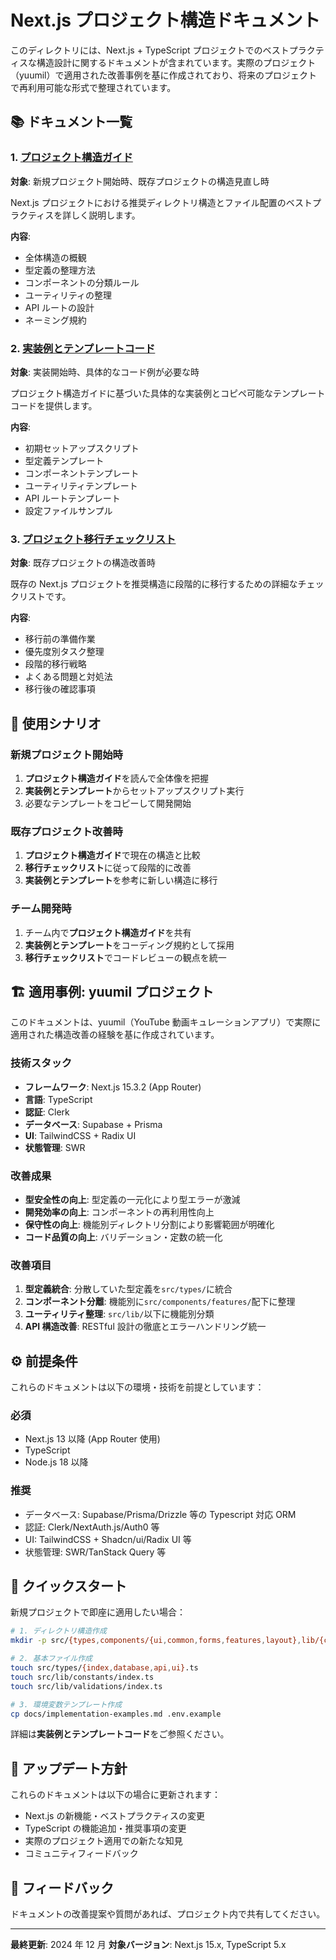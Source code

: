 # Next.js プロジェクト構造ドキュメント

このディレクトリには、Next.js + TypeScript プロジェクトでのベストプラクティスな構造設計に関するドキュメントが含まれています。実際のプロジェクト（yuumil）で適用された改善事例を基に作成されており、将来のプロジェクトで再利用可能な形式で整理されています。

## 📚 ドキュメント一覧

### 1. [プロジェクト構造ガイド](./project-structure-guide.md)

**対象**: 新規プロジェクト開始時、既存プロジェクトの構造見直し時

Next.js プロジェクトにおける推奨ディレクトリ構造とファイル配置のベストプラクティスを詳しく説明します。

**内容**:

- 全体構造の概観
- 型定義の整理方法
- コンポーネントの分類ルール
- ユーティリティの整理
- API ルートの設計
- ネーミング規約

### 2. [実装例とテンプレートコード](./implementation-examples.md)

**対象**: 実装開始時、具体的なコード例が必要な時

プロジェクト構造ガイドに基づいた具体的な実装例とコピペ可能なテンプレートコードを提供します。

**内容**:

- 初期セットアップスクリプト
- 型定義テンプレート
- コンポーネントテンプレート
- ユーティリティテンプレート
- API ルートテンプレート
- 設定ファイルサンプル

### 3. [プロジェクト移行チェックリスト](./migration-checklist.md)

**対象**: 既存プロジェクトの構造改善時

既存の Next.js プロジェクトを推奨構造に段階的に移行するための詳細なチェックリストです。

**内容**:

- 移行前の準備作業
- 優先度別タスク整理
- 段階的移行戦略
- よくある問題と対処法
- 移行後の確認事項

## 🎯 使用シナリオ

### 新規プロジェクト開始時

1. **プロジェクト構造ガイド**を読んで全体像を把握
2. **実装例とテンプレート**からセットアップスクリプト実行
3. 必要なテンプレートをコピーして開発開始

### 既存プロジェクト改善時

1. **プロジェクト構造ガイド**で現在の構造と比較
2. **移行チェックリスト**に従って段階的に改善
3. **実装例とテンプレート**を参考に新しい構造に移行

### チーム開発時

1. チーム内で**プロジェクト構造ガイド**を共有
2. **実装例とテンプレート**をコーディング規約として採用
3. **移行チェックリスト**でコードレビューの観点を統一

## 🏗️ 適用事例: yuumil プロジェクト

このドキュメントは、yuumil（YouTube 動画キュレーションアプリ）で実際に適用された構造改善の経験を基に作成されています。

### 技術スタック

- **フレームワーク**: Next.js 15.3.2 (App Router)
- **言語**: TypeScript
- **認証**: Clerk
- **データベース**: Supabase + Prisma
- **UI**: TailwindCSS + Radix UI
- **状態管理**: SWR

### 改善成果

- **型安全性の向上**: 型定義の一元化により型エラーが激減
- **開発効率の向上**: コンポーネントの再利用性向上
- **保守性の向上**: 機能別ディレクトリ分割により影響範囲が明確化
- **コード品質の向上**: バリデーション・定数の統一化

### 改善項目

1. **型定義統合**: 分散していた型定義を`src/types/`に統合
2. **コンポーネント分離**: 機能別に`src/components/features/`配下に整理
3. **ユーティリティ整理**: `src/lib/`以下に機能別分類
4. **API 構造改善**: RESTful 設計の徹底とエラーハンドリング統一

## ⚙️ 前提条件

これらのドキュメントは以下の環境・技術を前提としています：

### 必須

- Next.js 13 以降 (App Router 使用)
- TypeScript
- Node.js 18 以降

### 推奨

- データベース: Supabase/Prisma/Drizzle 等の Typescript 対応 ORM
- 認証: Clerk/NextAuth.js/Auth0 等
- UI: TailwindCSS + Shadcn/ui/Radix UI 等
- 状態管理: SWR/TanStack Query 等

## 🚀 クイックスタート

新規プロジェクトで即座に適用したい場合：

```bash
# 1. ディレクトリ構造作成
mkdir -p src/{types,components/{ui,common,forms,features,layout},lib/{constants,validations,auth,database,hooks},app/api/{auth,users,health},dal}

# 2. 基本ファイル作成
touch src/types/{index,database,api,ui}.ts
touch src/lib/constants/index.ts
touch src/lib/validations/index.ts

# 3. 環境変数テンプレート作成
cp docs/implementation-examples.md .env.example
```

詳細は**実装例とテンプレートコード**をご参照ください。

## 🔄 アップデート方針

これらのドキュメントは以下の場合に更新されます：

- Next.js の新機能・ベストプラクティスの変更
- TypeScript の機能追加・推奨事項の変更
- 実際のプロジェクト適用での新たな知見
- コミュニティフィードバック

## 📝 フィードバック

ドキュメントの改善提案や質問があれば、プロジェクト内で共有してください。

---

**最終更新**: 2024 年 12 月
**対象バージョン**: Next.js 15.x, TypeScript 5.x
